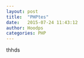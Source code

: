 ```yaml
---
layout: post
title:  "PHPtes"
date:   2015-07-24 11:43:12
author: Hoodps
categories: PHP
---
```



thhds
